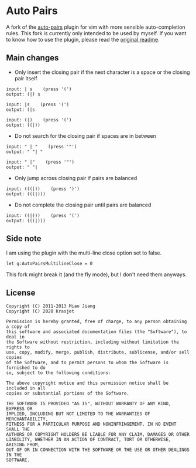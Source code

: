 # Auto Pairs

A fork of the [auto-pairs](https://github.com/jiangmiao/auto-pairs) plugin for vim with more sensible auto-completion rules. This fork is currently only intended to be used by myself. If you want to know how to use the plugin, please read the [original readme](https://github.com/jiangmiao/auto-pairs).

## Main changes

- Only insert the closing pair if the next character is a space or the closing pair itself
```
input: | s    (press '(')
output: (|) s

input: |s    (press '(')
output: (|s

input: (|)    (press '(')
output: ((|))
```

- Do not search for the closing pair if spaces are in between
```
input: " | "    (press '"')
output: " "| "

input: " |"    (press '"')
output: " "|
```

- Only jump across closing pair if pairs are balanced
```
input: (((|))    (press ')')
output: (((|)))
```

- Do not complete the closing pair until pairs are balanced
```
input: ((|)))    (press '(')
output: (((|)))
```

## Side note

I am using the plugin with the multi-line close option set to false.

```vim
let g:AutoPairsMultilineClose = 0
```

This fork might break it (and the fly mode), but I don't need them anyways.

## License

```
Copyright (C) 2011-2013 Miao Jiang
Copyright (C) 2020 Krasjet

Permission is hereby granted, free of charge, to any person obtaining a copy of
this software and associated documentation files (the "Software"), to deal in
the Software without restriction, including without limitation the rights to
use, copy, modify, merge, publish, distribute, sublicense, and/or sell copies
of the Software, and to permit persons to whom the Software is furnished to do
so, subject to the following conditions:

The above copyright notice and this permission notice shall be included in all
copies or substantial portions of the Software.

THE SOFTWARE IS PROVIDED "AS IS", WITHOUT WARRANTY OF ANY KIND, EXPRESS OR
IMPLIED, INCLUDING BUT NOT LIMITED TO THE WARRANTIES OF MERCHANTABILITY,
FITNESS FOR A PARTICULAR PURPOSE AND NONINFRINGEMENT. IN NO EVENT SHALL THE
AUTHORS OR COPYRIGHT HOLDERS BE LIABLE FOR ANY CLAIM, DAMAGES OR OTHER
LIABILITY, WHETHER IN AN ACTION OF CONTRACT, TORT OR OTHERWISE, ARISING FROM,
OUT OF OR IN CONNECTION WITH THE SOFTWARE OR THE USE OR OTHER DEALINGS IN THE
SOFTWARE.
```
